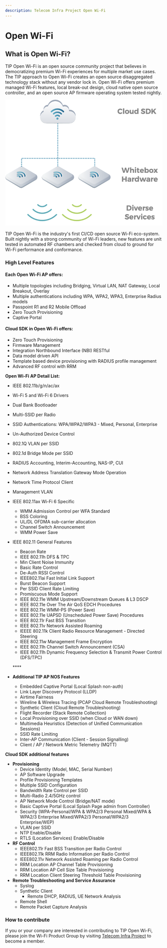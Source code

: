```yaml
---
description: Telecom Infra Project Open Wi-Fi
---
```


# Open Wi-Fi

## What is Open Wi-Fi?

TIP Open Wi-Fi is an open source community project that believes in democratizing premium Wi-Fi experiences for multiple market use cases. The TIP approach to Open Wi-Fi creates an open source disaggregated technology stack without any vendor lock in. Open Wi-Fi offers premium managed Wi-Fi features, local break-out design, cloud native open source controller, and an open source AP firmware operating system tested nightly.

![TIP Open Wi-Fi 1.x Solution](.gitbook/assets/image%20%285%29.png)

TIP Open Wi-Fi is the industry's first CI/CD open source Wi-Fi eco-system. Built nightly with a strong community of Wi-Fi leaders, new features are unit tested in automated RF chambers and checked from cloud to ground for Wi-Fi performance and conformance.

### High Level Features

#### Each Open Wi-Fi AP offers:

* Multiple topologies including Bridging, Virtual LAN, NAT Gateway, Local Breakout, Overlay 
* Multiple authentications including WPA, WPA2, WPA3, Enterprise Radius models
* Passpoint R1 and R2 Mobile Offload
* Zero Touch Provisioning 
* Captive Portal

#### Cloud SDK in Open Wi-Fi offers:

* Zero Touch Provisioning 
* Firmware Management
* Integration Northbound Interface \(NBI\) RESTful
* Data model driven API 
* Template based device provisioning with RADIUS profile management 
* Advanced RF control with RRM  

**Open Wi-Fi AP Detail List:**

* IEEE 802.11b/g/n/ac/ax
* Wi-Fi 5 and Wi-Fi 6 Drivers
* Dual Bank Bootloader
* Multi-SSID per Radio
* SSID Authentications: WPA/WPA2/WPA3 - Mixed, Personal, Enterprise
* Un-Authorized Device Control
* 802.1Q VLAN per SSID 
* 802.1d Bridge Mode per SSID
* RADIUS Accounting, Interim-Accounting, NAS-IP, CUI
* Network Address Translation Gateway Mode Operation
* Network Time Protocol Client
* Management VLAN 
* IEEE 802.11ax Wi-Fi 6 Specific
  * WMM Admission Control per WFA Standard
  * BSS Coloring
  * UL/DL OFDMA sub-carrier allocation
  * Channel Switch Announcement
  * WMM Power Save
* IEEE 802.11 General Features

  * Beacon Rate 
  * IEEE 802.11h DFS & TPC 
  * Min Client Noise Immunity
  * Basic Rate Control
  * De-Auth RSSI Control
  * IEEE802.11ai Fast Initial Link Support
  * Burst Beacon Support
  * Per SSID Client Rate Limiting
  * Promiscuous Mode Support
  * IEEE 802.11e WMM Upstream/Downstream Queues & L3 DSCP
  * IEEE 802.11e Over The Air QoS EDCH Procedures
  * IEEE 802.11e WMM-PS \(Power Save\)
  * IEEE 802.11e UAPSD \(Unscheduled Power Save\) Procedures
  * IEEE 802.11r Fast BSS Transition
  * IEEE 802.11v Network Assisted Roaming
  * IEEEE 802.11k Client Radio Resource Management - Directed Steering
  * IEEE 802.11w Management Frame Encryption
  * IEEE 802.11h Channel Switch Announcement \(CSA\)
  * IEEE 802.11h Dynamic Frequency Selection & Transmit Power Control \(DFS/TPC\)

  \*\*\*\*

* **Additional TIP AP NOS Features**
  * Embedded Captive Portal \(Local Splash non-auth\)
  * Link Layer Discovery Protocol \(LLDP\)
  * Airtime Fairness
  * Wireline & Wireless Tracing \(PCAP Cloud Remote Troubleshooting\)
  * Synthetic Client \(Cloud Remote Troubleshooting\)
  * Flight Recorder \(Stack Remote Collection\)
  * Local Provisioning over SSID \(when Cloud or WAN down\)
  * Multimedia Heuristics \(Detection of Unified Communication Sessions\)
  * SSID Rate Limiting
  * Inter-AP Communication \(Client - Session Signalling\)
  * Client / AP / Network Metric Telemetry \(MQTT\)

**Cloud SDK additional features**

* **Provisioning** 
  * Device Identity \(Model, MAC, Serial Number\)
  * AP Software Upgrade
  * Profile Provisioning Templates
  * Multiple SSID Configuration
  * Bandwidth Rate Control per SSID
  * Multi-Radio 2.4/5GHz control
  * AP Network Mode Control \(Bridge/NAT mode\)
  * Basic Captive Portal \(Local Splash Page admin from Controller\)
  * Security \(WPA-Personal/WPA & WPA2/3 Personal Mixed/WPA & WPA2/3 Enterprise Mixed/WPA2/3 Personal/WPA2/3 Enterprise/WEP\)
  * VLAN per SSID
  * NTP Enable/Disable
  * RTLS \(Location Services\) Enable/Disable 
* **RF Control**
  * IEEE802.11r Fast BSS Transition per Radio Control
  * IEEE802.11k RRM Radio Information per Radio Control
  * IEEE802.11v Network Assisted Roaming per Radio Control
  * RRM Location AP Channel Table Provisioning
  * RRM Location AP Cell Size Table Provisioning
  * RRM Location Client Steering Threshold Table Provisioning 
* **Remote Troubleshooting and Service Assurance**
  * Syslog 
  * Synthetic Client
    * Remote DHCP, RADIUS, UE Network Analysis 
  * Remote Shell 
  * Remote Packet Capture Analysis

### **How to contribute**

If you or your company are interested in contributing to TIP Open Wi-Fi, please join the Wi-Fi Product Group by visiting [Telecom Infra Project](https://telecominfraproject.com/apply-for-membership/) to become a member.

